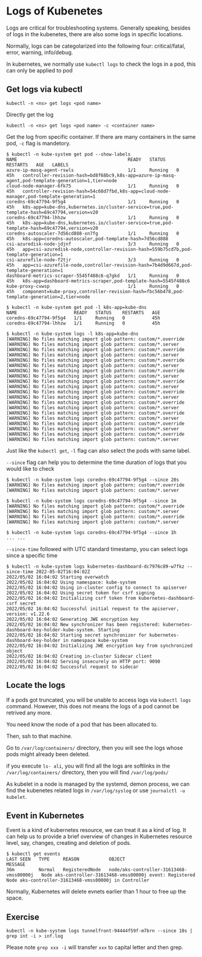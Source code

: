 # Logs of Kubenetes

Logs are critical for troubleshooting systems. Generally speaking, besides of logs in the kubenetes, there are also some logs in specific locations.

Normally, logs can be categolarized into the following four: critical/fatal, error, warning, info/debug. 

In kubernetes, we normally use `kubectl logs` to check the logs in a pod, this can only be applied to pod

## Get logs via kubectl

```
kubectl -n <ns> get logs <pod name>
```
Directly get the log

```
kubectl -n <ns> get logs <pod name> -c <container name>
```
Get the log from specific container. If there are many containers in the same pod, `-c` flag is mandetory.

```
$ kubectl -n kube-system get pod --show-labels
NAME                                         READY   STATUS    RESTARTS   AGE   LABELS
azure-ip-masq-agent-rswls                    1/1     Running   0          45h   controller-revision-hash=bd8f68bc9,k8s-app=azure-ip-masq-agent,pod-template-generation=1,tier=node
cloud-node-manager-6fk75                     1/1     Running   0          45h   controller-revision-hash=54c68d7fbd,k8s-app=cloud-node-manager,pod-template-generation=1
coredns-69c47794-9f5g4                       1/1     Running   0          45h   k8s-app=kube-dns,kubernetes.io/cluster-service=true,pod-template-hash=69c47794,version=v20
coredns-69c47794-lhhzw                       1/1     Running   0          45h   k8s-app=kube-dns,kubernetes.io/cluster-service=true,pod-template-hash=69c47794,version=v20
coredns-autoscaler-7d56cd888-xn7fg           1/1     Running   0          45h   k8s-app=coredns-autoscaler,pod-template-hash=7d56cd888
csi-azuredisk-node-jdjnf                     3/3     Running   0          45h   app=csi-azuredisk-node,controller-revision-hash=559b75cd7b,pod-template-generation=1
csi-azurefile-node-f2tjr                     3/3     Running   0          45h   app=csi-azurefile-node,controller-revision-hash=7b4d9d667d,pod-template-generation=1
dashboard-metrics-scraper-5545f488c6-q7gkd   1/1     Running   0          45h   k8s-app=dashboard-metrics-scraper,pod-template-hash=5545f488c6
kube-proxy-cvwsp                             1/1     Running   0          45h   component=kube-proxy,controller-revision-hash=fbc56b478,pod-template-generation=2,tier=node

$ kubectl -n kube-system get pod -l k8s-app=kube-dns
NAME                     READY   STATUS    RESTARTS   AGE
coredns-69c47794-9f5g4   1/1     Running   0          45h
coredns-69c47794-lhhzw   1/1     Running   0          45h

$ kubectl -n kube-system logs -l k8s-app=kube-dns
[WARNING] No files matching import glob pattern: custom/*.override
[WARNING] No files matching import glob pattern: custom/*.server
[WARNING] No files matching import glob pattern: custom/*.override
[WARNING] No files matching import glob pattern: custom/*.server
[WARNING] No files matching import glob pattern: custom/*.override
[WARNING] No files matching import glob pattern: custom/*.server
[WARNING] No files matching import glob pattern: custom/*.override
[WARNING] No files matching import glob pattern: custom/*.server
[WARNING] No files matching import glob pattern: custom/*.override
[WARNING] No files matching import glob pattern: custom/*.server
[WARNING] No files matching import glob pattern: custom/*.override
[WARNING] No files matching import glob pattern: custom/*.server
[WARNING] No files matching import glob pattern: custom/*.override
[WARNING] No files matching import glob pattern: custom/*.server
[WARNING] No files matching import glob pattern: custom/*.override
[WARNING] No files matching import glob pattern: custom/*.server
[WARNING] No files matching import glob pattern: custom/*.override
[WARNING] No files matching import glob pattern: custom/*.server
[WARNING] No files matching import glob pattern: custom/*.override
[WARNING] No files matching import glob pattern: custom/*.server
```
Just like the `kubectl get`, `-l` flag can also select the pods with same label.

`--since` flag can help you to determine the time duration of logs that you would like to check
```
$ kubectl -n kube-system logs coredns-69c47794-9f5g4 --since 20s
[WARNING] No files matching import glob pattern: custom/*.override
[WARNING] No files matching import glob pattern: custom/*.server

$ kubectl -n kube-system logs coredns-69c47794-9f5g4 --since 1m
[WARNING] No files matching import glob pattern: custom/*.override
[WARNING] No files matching import glob pattern: custom/*.server
[WARNING] No files matching import glob pattern: custom/*.override
[WARNING] No files matching import glob pattern: custom/*.server

$ kubectl -n kube-system logs coredns-69c47794-9f5g4 --since 1h
... ...
```

`--since-time` followed with UTC standard timestamp, you can select logs since a specific time
```
$ kubectl -n kube-system logs kubernetes-dashboard-dc7976c89-w7fkz --since-time 2022-05-02T16:04:02Z
2022/05/02 16:04:02 Starting overwatch
2022/05/02 16:04:02 Using namespace: kube-system
2022/05/02 16:04:02 Using in-cluster config to connect to apiserver
2022/05/02 16:04:02 Using secret token for csrf signing
2022/05/02 16:04:02 Initializing csrf token from kubernetes-dashboard-csrf secret
2022/05/02 16:04:02 Successful initial request to the apiserver, version: v1.22.6
2022/05/02 16:04:02 Generating JWE encryption key
2022/05/02 16:04:02 New synchronizer has been registered: kubernetes-dashboard-key-holder-kube-system. Starting
2022/05/02 16:04:02 Starting secret synchronizer for kubernetes-dashboard-key-holder in namespace kube-system
2022/05/02 16:04:02 Initializing JWE encryption key from synchronized object
2022/05/02 16:04:02 Creating in-cluster Sidecar client
2022/05/02 16:04:02 Serving insecurely on HTTP port: 9090
2022/05/02 16:04:02 Successful request to sidecar
```

## Locate the logs

If a pods got truncated, you will be unable to access logs via `kubectl logs` command. However, this does not means the logs of a pod cannot be retrived any more.

You need know the node of a pod that has been allocated to.

Then, ssh to that machine.

Go to `/var/log/containers/` directory, then you will see the logs whose pods might already been deleted.

if you execute `ls- ali`, you will find all the logs are softlinks in the `/var/log/containers/` directory, then you will find `/var/log/pods/`

As kubelet in a node is managed by the systemd, demon process, we can find the kubenetes related logs in `/var/log/syslog` or use `journalctl -u kubelet`.


## Event in Kubernetes
Event is a kind of kubernetes resource, we can treat it as a kind of log. It can help us to provide a brief overview of changes in Kubernetes resource level, say, changes, creating and deletion of pods.
```
$ kubectl get events
LAST SEEN   TYPE     REASON           OBJECT                                    MESSAGE
36m         Normal   RegisteredNode   node/aks-controller-31613468-vmss00000j   Node aks-controller-31613468-vmss00000j event: Registered Node aks-controller-31613468-vmss00000j in Controller
```
Normally, Kubernetes will delete evnets earlier than 1 hour to free up the space.

## Exercise
```
kubectl -n kube-system logs tunnelfront-94444f59f-m7brn --since 10s | grep int -i > inf.log
```
Please note `grep xxx -i` will transfer `xxx` to capital letter and then grep.